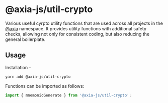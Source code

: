 # @axia-js/util-crypto

Various useful cyrpto utility functions that are used across all projects in the [@axia](https://axia.js.org) namespace. It provides utility functions with additional safety checks, allowing not only for consistent coding, but also reducing the general boilerplate.

## Usage

Installation -

```
yarn add @axia-js/util-crypto
```

Functions can be imported as follows:

```js
import { mnemonicGenerate } from '@axia-js/util-crypto';
```
